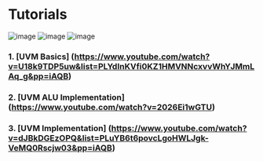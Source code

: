 # Tutorials
![image](https://github.com/SumaiyaTariqueLabiba/UVM/assets/127126354/a009820b-8fb0-4451-92be-d826a574382c)
![image](https://github.com/SumaiyaTariqueLabiba/UVM/assets/127126354/2478e450-a0dc-49aa-983e-1cd9d749ed12)
![image](https://github.com/SumaiyaTariqueLabiba/UVM/assets/127126354/9705e159-efe2-4fa3-8b24-48dd3ca50a97)
### 1. [UVM Basics] (https://www.youtube.com/watch?v=U18k9TDP5uw&list=PLYdInKVfi0KZ1HMVNNcxvvWhYJMmLAq_g&pp=iAQB)
### 2. [UVM ALU Implementation] (https://www.youtube.com/watch?v=2026Ei1wGTU)
### 3. [UVM Implementation] (https://www.youtube.com/watch?v=dJBkDGEzOPQ&list=PLuYB6t6povcLgoHWLJgk-VeMQ0Rscjw03&pp=iAQB)
